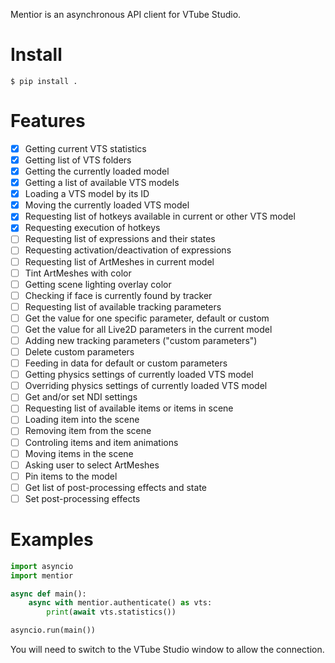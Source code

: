 Mentior is an asynchronous API client for VTube Studio.

# Install

```shell
$ pip install .
```

# Features

- [x] Getting current VTS statistics
- [x] Getting list of VTS folders
- [x] Getting the currently loaded model
- [x] Getting a list of available VTS models
- [x] Loading a VTS model by its ID
- [x] Moving the currently loaded VTS model
- [x] Requesting list of hotkeys available in current or other VTS model
- [x] Requesting execution of hotkeys
- [ ] Requesting list of expressions and their states
- [ ] Requesting activation/deactivation of expressions
- [ ] Requesting list of ArtMeshes in current model
- [ ] Tint ArtMeshes with color
- [ ] Getting scene lighting overlay color
- [ ] Checking if face is currently found by tracker
- [ ] Requesting list of available tracking parameters
- [ ] Get the value for one specific parameter, default or custom
- [ ] Get the value for all Live2D parameters in the current model
- [ ] Adding new tracking parameters ("custom parameters")
- [ ] Delete custom parameters
- [ ] Feeding in data for default or custom parameters
- [ ] Getting physics settings of currently loaded VTS model
- [ ] Overriding physics settings of currently loaded VTS model
- [ ] Get and/or set NDI settings
- [ ] Requesting list of available items or items in scene
- [ ] Loading item into the scene
- [ ] Removing item from the scene
- [ ] Controling items and item animations
- [ ] Moving items in the scene
- [ ] Asking user to select ArtMeshes
- [ ] Pin items to the model
- [ ] Get list of post-processing effects and state
- [ ] Set post-processing effects

# Examples

```python
import asyncio
import mentior

async def main():
    async with mentior.authenticate() as vts:
        print(await vts.statistics())

asyncio.run(main())
```

You will need to switch to the VTube Studio window to allow the connection.
